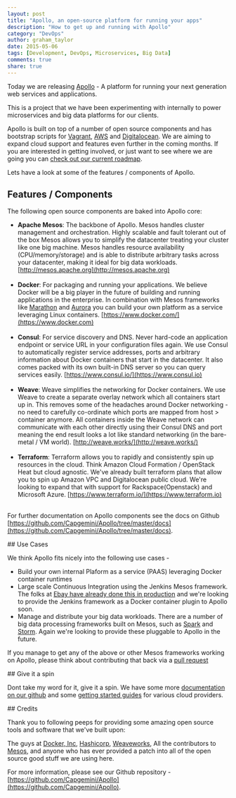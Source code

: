 ```yaml
---
layout: post
title: "Apollo, an open-source platform for running your apps"
description: "How to get up and running with Apollo"
category: "DevOps"
author: graham_taylor
date: 2015-05-06
tags: [Development, DevOps, Microservices, Big Data]
comments: true
share: true
---
```


Today we are releasing [Apollo](https://github.com/Capgemini/Apollo) - A platform
for running your next generation web services and applications.

This is a project that we have been experimenting with internally to power microservices
and big data platforms for our clients.

Apollo is built on top of a number of open source components and has bootstrap scripts for
[Vagrant](https://github.com/Capgemini/Apollo/blob/master/docs/getting-started-guides/vagrant.md), [AWS](https://github.com/Capgemini/Apollo/blob/master/docs/getting-started-guides/aws.md) and [Digitalocean](https://github.com/Capgemini/Apollo/blob/master/docs/getting-started-guides/digitalocean.md). We are aiming to expand cloud support and
features even further in the coming months. If you are interested in getting involved, or just want to see where we are going you can [check out our current roadmap](https://github.com/Capgemini/Apollo/blob/master/docs/roadmap.md).

Lets have a look at some of the features / components of Apollo.

## Features / Components

The following open source components are baked into Apollo core:

* **Apache Mesos**: The backbone of Apollo. Mesos handles cluster management and orchestration. Highly scalable and fault tolerant out of the box Mesos allows you to simplify the datacenter treating your cluster like one big machine. Mesos handles resource availability (CPU/memory/storage) and is able to distribute arbitrary tasks across your datacenter, making it ideal for big data workloads. [http://mesos.apache.org](http://mesos.apache.org)  <br/><br/>
* **Docker**: For packaging and running your applications. We believe Docker will be a big player in the future of building and running applications in the enterprise. In combination with Mesos frameworks like [Marathon](https://github.com/mesosphere/marathon) and [Aurora](http://aurora.apache.org/) you can build your own platform as a service leveraging Linux containers. [https://www.docker.com/](https://www.docker.com)  <br/><br/>
* **Consul**: For service discovery and DNS. Never hard-code an application endpoint or service URL in your configuration files again. We use Consul to automatically register service addresses, ports and arbitrary information about Docker containers that start in the datacenter. It also comes packed with its own built-in DNS server so you can query services easily. [https://www.consul.io/](https://www.consul.io)  <br/><br/>
* **Weave**: Weave simplifies the networking for Docker containers. We use Weave to create a separate overlay network which all containers start up in. This removes some of the headaches around Docker networking - no need to carefully co-ordinate which ports are mapped from host > container anymore. All containers inside the Weave network can communicate with each other directly using their Consul DNS and port meaning the end result looks a lot like standard networking (in the bare-metal / VM world). [http://weave.works/](http://weave.works/)  <br/><br/>
* **Terraform**: Terraform allows you to rapidly and consistently spin up resources in the cloud. Think Amazon Cloud Formation / OpenStack Heat but cloud agnostic. We've already built terraform plans that allow you to spin up Amazon VPC and Digitalocean public cloud. We're looking to expand that with support for Rackspace(Openstack) and Microsoft Azure. [https://www.terraform.io/](https://www.terraform.io)  <br/><br/>

For further documentation on Apollo components see the docs on Github [https://github.com/Capgemini/Apollo/tree/master/docs](https://github.com/Capgemini/Apollo/tree/master/docs).

## Use Cases

We think Apollo fits nicely into the following use cases -

* Build your own internal Plaform as a service (PAAS) leveraging Docker container runtimes
* Large scale Continuous Integration using the Jenkins Mesos framework. The folks at [Ebay have already done this in production](http://www.ebaytechblog.com/2014/04/04/delivering-ebays-ci-solution-with-apache-mesos-part-i/) and we're looking to provide the Jenkins framework as a Docker container plugin to Apollo soon.
* Manage and distribute your big data workloads. There are a number of big data processing frameworks built on Mesos, such as [Spark](http://spark.incubator.apache.org/) and [Storm](https://github.com/mesosphere/storm-mesos). Again we're looking to provide these pluggable to Apollo in the future.

If you manage to get any of the above or other Mesos frameworks working on Apollo, please think about contributing that back via a [pull request](https://github.com/Capgemini/Apollo/pulls)

## Give it a spin

Dont take my word for it, give it a spin. We have some more [documentation on our github](https://github.com/Capgemini/Apollo/tree/master/docs) and some [getting started guides](https://github.com/Capgemini/Apollo/tree/master/docs/getting-started-guides) for various cloud providers.

## Credits

Thank you to following peeps for providing some amazing open source tools and software that we've built upon:

The guys at [Docker, Inc](http://docker.com/), [Hashicorp](https://hashicorp.com/), [Weaveworks](http://weave.works/), All the contributors to [Mesos](http://mesos.apache.org/), and anyone who has ever provided a patch into all of the open source good stuff we are using here.

For more information, please see our Github repository - [https://github.com/Capgemini/Apollo](https://github.com/Capgemini/Apollo).
